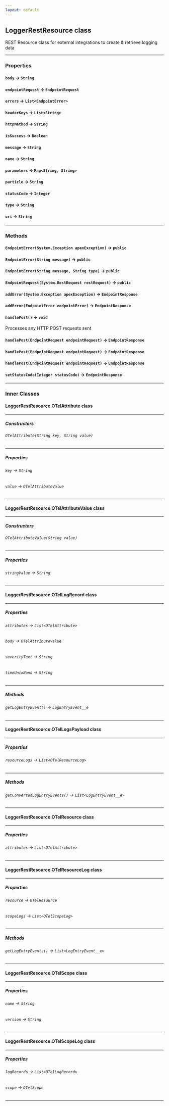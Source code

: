 ```yaml
---
layout: default
---
```


## LoggerRestResource class

REST Resource class for external integrations to create &amp; retrieve logging data

---

### Properties

#### `body` → `String`

#### `endpointRequest` → `EndpointRequest`

#### `errors` → `List<EndpointError>`

#### `headerKeys` → `List<String>`

#### `httpMethod` → `String`

#### `isSuccess` → `Boolean`

#### `message` → `String`

#### `name` → `String`

#### `parameters` → `Map<String, String>`

#### `particle` → `String`

#### `statusCode` → `Integer`

#### `type` → `String`

#### `uri` → `String`

---

### Methods

#### `EndpointError(System.Exception apexException)` → `public`

#### `EndpointError(String message)` → `public`

#### `EndpointError(String message, String type)` → `public`

#### `EndpointRequest(System.RestRequest restRequest)` → `public`

#### `addError(System.Exception apexException)` → `EndpointResponse`

#### `addError(EndpointError endpointError)` → `EndpointResponse`

#### `handlePost()` → `void`

Processes any HTTP POST requests sent

#### `handlePost(EndpointRequest endpointRequest)` → `EndpointResponse`

#### `handlePost(EndpointRequest endpointRequest)` → `EndpointResponse`

#### `handlePost(EndpointRequest endpointRequest)` → `EndpointResponse`

#### `setStatusCode(Integer statusCode)` → `EndpointResponse`

---

### Inner Classes

#### LoggerRestResource.OTelAttribute class

---

##### Constructors

###### `OTelAttribute(String key, String value)`

---

##### Properties

###### `key` → `String`

###### `value` → `OTelAttributeValue`

---

#### LoggerRestResource.OTelAttributeValue class

---

##### Constructors

###### `OTelAttributeValue(String value)`

---

##### Properties

###### `stringValue` → `String`

---

#### LoggerRestResource.OTelLogRecord class

---

##### Properties

###### `attributes` → `List<OTelAttribute>`

###### `body` → `OTelAttributeValue`

###### `severityText` → `String`

###### `timeUnixNano` → `String`

---

##### Methods

###### `getLogEntryEvent()` → `LogEntryEvent__e`

---

#### LoggerRestResource.OTelLogsPayload class

---

##### Properties

###### `resourceLogs` → `List<OTelResourceLog>`

---

##### Methods

###### `getConvertedLogEntryEvents()` → `List<LogEntryEvent__e>`

---

#### LoggerRestResource.OTelResource class

---

##### Properties

###### `attributes` → `List<OTelAttribute>`

---

#### LoggerRestResource.OTelResourceLog class

---

##### Properties

###### `resource` → `OTelResource`

###### `scopeLogs` → `List<OTelScopeLog>`

---

##### Methods

###### `getLogEntryEvents()` → `List<LogEntryEvent__e>`

---

#### LoggerRestResource.OTelScope class

---

##### Properties

###### `name` → `String`

###### `version` → `String`

---

#### LoggerRestResource.OTelScopeLog class

---

##### Properties

###### `logRecords` → `List<OTelLogRecord>`

###### `scope` → `OTelScope`

---
